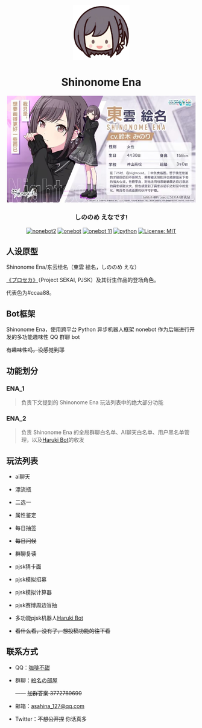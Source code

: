 <div align="center">
<img src="/images/ena_qute_head.png" alt="icon" width="150px"/>
<h1 align="center">Shinonome Ena</h1>
<img src="/images/ena.jpg" alt="icon" width="500px"/>
<h3 align="center">しののめ えなです!</h3>

[![nonebot2](https://img.shields.io/static/v1?label=nonebot&message=v2.4.2&color=red)](https://v2.nonebot.dev/)
[![onebot](https://img.shields.io/static/v1?label=adapters&message=onebot&color=green)](https://onebot.adapters.nonebot.dev/)
[![onebot 11](https://img.shields.io/static/v1?label=onebot&message=v11&color=white)](https://11.onebot.dev)
[![python](https://img.shields.io/static/v1?label=python&message=3.13.2&color=blue)](https://docs.python.org/zh-cn/3.13)
[![License: MIT](https://img.shields.io/badge/License-MIT-yellow.svg)](https://opensource.org/licenses/MIT)

</div>

## 人设原型

Shinonome Ena/东云绘名（東雲 絵名，しののめ えな）

[《プロセカ》](https://www.colorfulstage.com)（Project SEKAI, PJSK）及其衍生作品的登场角色。

代表色为#ccaa88。

## Bot框架

Shinonome Ena，使用跨平台 Python 异步机器人框架 nonebot 作为后端进行开发的多功能趣味性 QQ 群聊 bot

~~有趣味性吗，没感觉到耶~~

## 功能划分

### ENA_1

>负责下文提到的 Shinonome Ena 玩法列表中的绝大部分功能

### ENA_2

>负责 Shinonome Ena 的全局群聊白名单、AI聊天白名单、用户黑名单管理，以及[Haruki Bot](https://docs.haruki.seiunx.com)的收发

## 玩法列表

- ai聊天

- 漂流瓶

- 二选一

- 属性鉴定

- 每日抽签

- ~~每日问候~~

- ~~群聊复读~~

- pjsk猜卡面

- pjsk模拟招募

- pjsk模拟计算器

- pjsk赛博周边盲抽

- 多功能pjsk机器人[Haruki Bot](https://docs.haruki.seiunx.com)

- ~~看什么看，没有了，想投稿功能的往下看~~

## 联系方式

- QQ：[咖啡不甜](https://qm.qq.com/q/WprffRheM4)

- 群聊：[絵名の部屋](https://qm.qq.com/q/HCCXnhlyKc)

    —— ~~加群答案 3772789699~~

- 邮箱：<asahina_127@qq.com>

- Twitter：~~不想公开捏~~ 你话真多